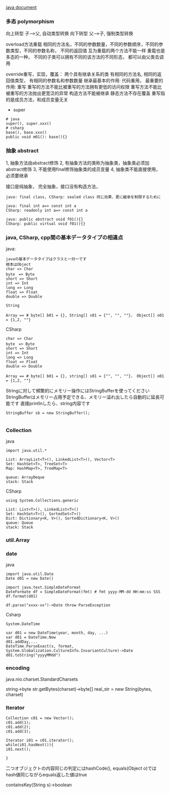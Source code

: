 
[java document](https://docs.oracle.com/en/java/javase/13/ "java document")

### 多态 polymorphism
向上转型  子-->父, 自动类型转换
向下转型  父-->子, 强制类型转换

overload方法重载
相同的方法名，不同的参数数量，不同的参数顺序，不同的参数类型，不同的参数名称， 不同的返回值 互为重载的两个方法不能一样
重载也是多态的一种， 不同的子类可以拥有不同的该方法的不同形态， 都可以由父类去调用

override重写，实现，覆盖：
两个具有继承关系的类
有相同的方法名, 相同的返回值类型， 有相同的参数名和参数数量
继承最基本的作用: 代码重用， 最重要的作用: 重写
重写的方法不能比被重写的方法拥有更低的访问权限
重写方法不能比被重写的方法抛出更宽泛的异常
构造方法不能被继承
静态方法不存在覆盖
重写指的是成员方法，和成员变量无关

- super

```
# java
super(), super.xxx()
# csharp
base(), base.xxx()
public void m01(): base(){}
```

### 抽象  abstract
1, 抽象方法由abstract修饰
2, 有抽象方法的类称为抽象类，抽象类必须加abstract修饰
3, 不能使用final修饰抽象类的成员变量
4, 抽象类不能直接使用， 必须要继承

接口是纯抽象， 完全抽象，接口没有构造方法， 
```
java: final class, CSharp: sealed class 同じ効果、更に継承を制限するために

java: final int a=> const int a
CSharp: readonly int a=> const int a

java: public abstract void f01(){}
CSharp: public virtual void f01(){}
```

### java, CSharp, cpp間の基本データタイプの相違点

java:
```
javaの基本データタイプはクラスと一対一です
根本はObject
char => Char
byte　=> Byte
short => Short
int => Int
long => Long
float => Float
double => Double

String

Array == # byte[] b01 = {}, String[] s01 = {"", "", ""}， Object[] o01 = {1,2, ""}

```

CSharp
```
char => Char
byte　=> Byte
short => Short
int => Int
long => Long
float => Float
double => Double

Array == # byte[] b01 = {}, string[] s01 = {"", "", ""}， Object[] o01 = {1,2, ""}
```






Stringに対して頻繁的にメモリー操作にはStringBufferを使ってください
StringBufferはメモリー占用予定できる、メモリー溢れ出したら自動的に延長可能です
直接printlnしたら、string内容です
```
StringBuffer sb = new StringBuffer();


```

### Collection
java

```
import java.util.*

List: ArrayList<T>(), LinkedList<T>(), Vector<T>
Set: HashSet<T>, TreeSet<T>
Map: HashMap<T>, TreeMap<T>

queue: ArrayDeque
stack: Stack
```

CSharp

```
using System.Collections.generic

List: List<T>(), LinkedList<T>()
Set: HashSet<T>(), SortedSet<T>()
Dict: Dictionary<K, V>(), SortedDictionary<K, V>()
queue: Queue
stack: Stack
```

### util.Array



### date
java
```
import java.util.Date
Date d01 = new Date()

import java.text.SimpleDateFormat
DateFormate df = SimpleDateFormat(fmt) # fmt yyyy-MM-dd HH:mm:ss SSS
df.format(d01)

df.parse("xxxx-xx")->Date throw ParseException
```

Csharp
```
System.DateTime

var d01 = new DateTime(year, month, day, ...)
var d01 = DateTime.Now
d01.addDay,...
DateTime.ParseExact(s, format, System.Globalization.CultureInfo.InvariantCulture)->Date
d01.toString("yyyyMMdd")

```

### encoding
java.nio.charset.StandardCharsets


string->byte
str.getBytes(charset)->byte[]
real_str = new String(bytes, charset)

### Iterator

```
Collection c01 = new Vector();
c01.add(1);
c01.add(2);
c01.add(3);

Iterator i01 = c01.iterator();
while(i01.hasNext()){
i01.next();

}
```



二つオブジェクトの内容同じの判定にはhashCode(), equals(Object o)ではhash値同じながらequals返した値はtrue

containsKey(String s)->boolean




